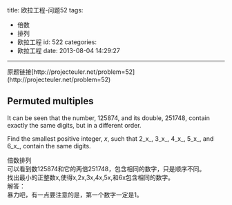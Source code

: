 title: 欧拉工程-问题52
tags:
  - 倍数
  - 排列
  - 欧拉工程
id: 522
categories:
  - 欧拉工程
date: 2013-08-04 14:29:27
---

<div>原题链接[http://projecteuler.net/problem=52](http://projecteuler.net/problem=52)</div>
<div>

## Permuted multiples

It can be seen that the number, 125874, and its double, 251748, contain exactly the same digits, but in a different order.

Find the smallest positive integer, _x_, such that 2_x_, 3_x_, 4_x_, 5_x_, and 6_x_, contain the same digits.
<div>倍数排列</div>
<div>可以看到数125874和它的两倍251748，包含相同的数字，只是顺序不同。</div>
<div>找出最小的正整数x,使得x,2x,3x,4x,5x,和6x包含相同的数字。</div>
<div></div>
<div>解答：</div>
<div>暴力吧，有一点要注意的是，第一个数字一定是1。</div>
</div>